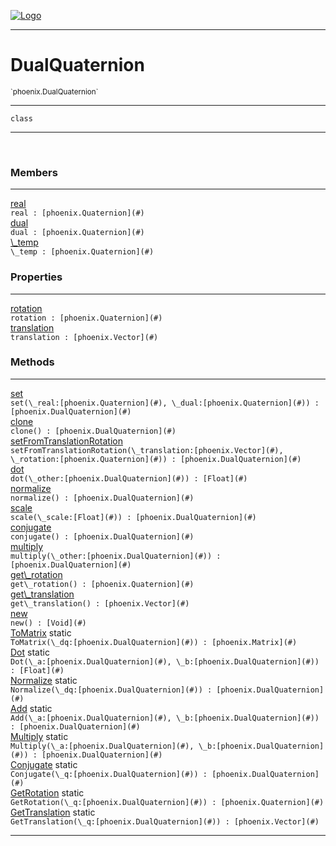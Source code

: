 
[![Logo](../../images/logo.png)](../../api/index.html)

---



<h1>DualQuaternion</h1>
<small>`phoenix.DualQuaternion`</small>



---

`class`

---

&nbsp;
&nbsp;



<h3>Members</h3> <hr/><span class="member apipage">
                <a name="real"><a class="lift" href="#real">real</a></a><div class="clear"></div><code class="signature apipage">real : [phoenix.Quaternion](#)</code><br/></span>
            <span class="small_desc_flat"></span><span class="member apipage">
                <a name="dual"><a class="lift" href="#dual">dual</a></a><div class="clear"></div><code class="signature apipage">dual : [phoenix.Quaternion](#)</code><br/></span>
            <span class="small_desc_flat"></span><span class="member apipage">
                <a name="_temp"><a class="lift" href="#_temp">\_temp</a></a><div class="clear"></div><code class="signature apipage">\_temp : [phoenix.Quaternion](#)</code><br/></span>
            <span class="small_desc_flat"></span>



<h3>Properties</h3> <hr/><span class="member apipage">
                <a name="rotation"><a class="lift" href="#rotation">rotation</a></a> <div class="clear"></div><code class="signature apipage">rotation : [phoenix.Quaternion](#)</code><br/></span>
            <span class="small_desc_flat"></span><span class="member apipage">
                <a name="translation"><a class="lift" href="#translation">translation</a></a> <div class="clear"></div><code class="signature apipage">translation : [phoenix.Vector](#)</code><br/></span>
            <span class="small_desc_flat"></span>



<h3>Methods</h3> <hr/><span class="method apipage">
            <a name="set"><a class="lift" href="#set">set</a></a> <div class="clear"></div><code class="signature apipage">set(\_real:[phoenix.Quaternion](#)<span></span>, \_dual:[phoenix.Quaternion](#)<span></span>) : [phoenix.DualQuaternion](#)</code><br/><span class="small_desc_flat"></span>
        </span>
    <span class="method apipage">
            <a name="clone"><a class="lift" href="#clone">clone</a></a> <div class="clear"></div><code class="signature apipage">clone() : [phoenix.DualQuaternion](#)</code><br/><span class="small_desc_flat"></span>
        </span>
    <span class="method apipage">
            <a name="setFromTranslationRotation"><a class="lift" href="#setFromTranslationRotation">setFromTranslationRotation</a></a> <div class="clear"></div><code class="signature apipage">setFromTranslationRotation(\_translation:[phoenix.Vector](#)<span></span>, \_rotation:[phoenix.Quaternion](#)<span></span>) : [phoenix.DualQuaternion](#)</code><br/><span class="small_desc_flat"></span>
        </span>
    <span class="method apipage">
            <a name="dot"><a class="lift" href="#dot">dot</a></a> <div class="clear"></div><code class="signature apipage">dot(\_other:[phoenix.DualQuaternion](#)<span></span>) : [Float](#)</code><br/><span class="small_desc_flat"></span>
        </span>
    <span class="method apipage">
            <a name="normalize"><a class="lift" href="#normalize">normalize</a></a> <div class="clear"></div><code class="signature apipage">normalize() : [phoenix.DualQuaternion](#)</code><br/><span class="small_desc_flat"></span>
        </span>
    <span class="method apipage">
            <a name="scale"><a class="lift" href="#scale">scale</a></a> <div class="clear"></div><code class="signature apipage">scale(\_scale:[Float](#)<span></span>) : [phoenix.DualQuaternion](#)</code><br/><span class="small_desc_flat"></span>
        </span>
    <span class="method apipage">
            <a name="conjugate"><a class="lift" href="#conjugate">conjugate</a></a> <div class="clear"></div><code class="signature apipage">conjugate() : [phoenix.DualQuaternion](#)</code><br/><span class="small_desc_flat"></span>
        </span>
    <span class="method apipage">
            <a name="multiply"><a class="lift" href="#multiply">multiply</a></a> <div class="clear"></div><code class="signature apipage">multiply(\_other:[phoenix.DualQuaternion](#)<span></span>) : [phoenix.DualQuaternion](#)</code><br/><span class="small_desc_flat"></span>
        </span>
    <span class="method apipage">
            <a name="get_rotation"><a class="lift" href="#get_rotation">get\_rotation</a></a> <div class="clear"></div><code class="signature apipage">get\_rotation() : [phoenix.Quaternion](#)</code><br/><span class="small_desc_flat"></span>
        </span>
    <span class="method apipage">
            <a name="get_translation"><a class="lift" href="#get_translation">get\_translation</a></a> <div class="clear"></div><code class="signature apipage">get\_translation() : [phoenix.Vector](#)</code><br/><span class="small_desc_flat"></span>
        </span>
    <span class="method apipage">
            <a name="new"><a class="lift" href="#new">new</a></a> <div class="clear"></div><code class="signature apipage">new() : [Void](#)</code><br/><span class="small_desc_flat"></span>
        </span>
    <span class="method apipage">
            <a name="ToMatrix"><a class="lift" href="#ToMatrix">ToMatrix</a></a> <span class="inline-block static">static</span><div class="clear"></div><code class="signature apipage">ToMatrix(\_dq:[phoenix.DualQuaternion](#)<span></span>) : [phoenix.Matrix](#)</code><br/><span class="small_desc_flat"></span>
        </span>
    <span class="method apipage">
            <a name="Dot"><a class="lift" href="#Dot">Dot</a></a> <span class="inline-block static">static</span><div class="clear"></div><code class="signature apipage">Dot(\_a:[phoenix.DualQuaternion](#)<span></span>, \_b:[phoenix.DualQuaternion](#)<span></span>) : [Float](#)</code><br/><span class="small_desc_flat"></span>
        </span>
    <span class="method apipage">
            <a name="Normalize"><a class="lift" href="#Normalize">Normalize</a></a> <span class="inline-block static">static</span><div class="clear"></div><code class="signature apipage">Normalize(\_dq:[phoenix.DualQuaternion](#)<span></span>) : [phoenix.DualQuaternion](#)</code><br/><span class="small_desc_flat"></span>
        </span>
    <span class="method apipage">
            <a name="Add"><a class="lift" href="#Add">Add</a></a> <span class="inline-block static">static</span><div class="clear"></div><code class="signature apipage">Add(\_a:[phoenix.DualQuaternion](#)<span></span>, \_b:[phoenix.DualQuaternion](#)<span></span>) : [phoenix.DualQuaternion](#)</code><br/><span class="small_desc_flat"></span>
        </span>
    <span class="method apipage">
            <a name="Multiply"><a class="lift" href="#Multiply">Multiply</a></a> <span class="inline-block static">static</span><div class="clear"></div><code class="signature apipage">Multiply(\_a:[phoenix.DualQuaternion](#)<span></span>, \_b:[phoenix.DualQuaternion](#)<span></span>) : [phoenix.DualQuaternion](#)</code><br/><span class="small_desc_flat"></span>
        </span>
    <span class="method apipage">
            <a name="Conjugate"><a class="lift" href="#Conjugate">Conjugate</a></a> <span class="inline-block static">static</span><div class="clear"></div><code class="signature apipage">Conjugate(\_q:[phoenix.DualQuaternion](#)<span></span>) : [phoenix.DualQuaternion](#)</code><br/><span class="small_desc_flat"></span>
        </span>
    <span class="method apipage">
            <a name="GetRotation"><a class="lift" href="#GetRotation">GetRotation</a></a> <span class="inline-block static">static</span><div class="clear"></div><code class="signature apipage">GetRotation(\_q:[phoenix.DualQuaternion](#)<span></span>) : [phoenix.Quaternion](#)</code><br/><span class="small_desc_flat"></span>
        </span>
    <span class="method apipage">
            <a name="GetTranslation"><a class="lift" href="#GetTranslation">GetTranslation</a></a> <span class="inline-block static">static</span><div class="clear"></div><code class="signature apipage">GetTranslation(\_q:[phoenix.DualQuaternion](#)<span></span>) : [phoenix.Vector](#)</code><br/><span class="small_desc_flat"></span>
        </span>
    





---

&nbsp;
&nbsp;
&nbsp;
&nbsp;